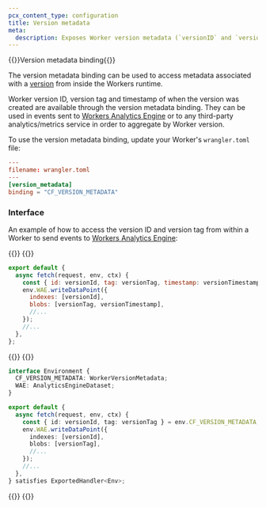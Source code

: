 ```yaml
---
pcx_content_type: configuration
title: Version metadata
meta:
  description: Exposes Worker version metadata (`versionID` and `versionTag`). These fields can be added to events emitted from the Worker to send to downstream observability systems.
---
```


{{<heading-pill style="beta">}}Version metadata binding{{</heading-pill>}}

The version metadata binding can be used to access metadata associated with a [version](/workers/configuration/versions-and-deployments/#versions) from inside the Workers runtime.

Worker version ID, version tag and timestamp of when the version was created are available through the version metadata binding. They can be used in events sent to [Workers Analytics Engine](/analytics/analytics-engine/) or to any third-party analytics/metrics service in order to aggregate by Worker version.

To use the version metadata binding, update your Worker's `wrangler.toml` file:

```toml
---
filename: wrangler.toml
---
[version_metadata]
binding = "CF_VERSION_METADATA"
```

### Interface

An example of how to access the version ID and version tag from within a Worker to send events to [Workers Analytics Engine](/analytics/analytics-engine/):

{{<tabs labels="js | ts">}}
{{<tab label="js"  default="true">}}

```js
export default {
  async fetch(request, env, ctx) {
    const { id: versionId, tag: versionTag, timestamp: versionTimestamp } = env.CF_VERSION_METADATA;
    env.WAE.writeDataPoint({
      indexes: [versionId],
      blobs: [versionTag, versionTimestamp],
      //...
    });
    //...
  },
};
```

{{</tab>}}
{{<tab label="ts">}}

```ts
interface Environment {
  CF_VERSION_METADATA: WorkerVersionMetadata;
  WAE: AnalyticsEngineDataset;
}

export default {
  async fetch(request, env, ctx) {
    const { id: versionId, tag: versionTag } = env.CF_VERSION_METADATA;
    env.WAE.writeDataPoint({
      indexes: [versionId],
      blobs: [versionTag],
      //...
    });
    //...
  },
} satisfies ExportedHandler<Env>;
```

{{</tab>}}
{{</tabs>}}
